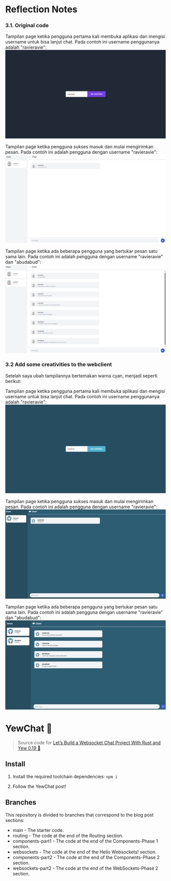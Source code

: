 # Reflection Notes

### 3.1. Original code

Tampilan page ketika pengguna pertama kali membuka aplikasi dan mengisi username untuk bisa lanjut chat. Pada contoh ini username penggunanya adalah "ravieravie": <br>
![alt text](image-1.png)

Tampilan page ketika pengguna sukses masuk dan mulai mengirimkan pesan. Pada contoh ini adalah pengguna dengan username "ravieravie": <br>
![alt text](image-2.png)

Tampilan page ketika ada beberapa pengguna yang bertukar pesan satu sama lain. Pada contoh ini adalah pengguna dengan username "ravieravie" dan "abudabud": <br>
![alt text](image.png)

### 3.2 Add some creativities to the webclient

Setelah saya ubah tampilannya bertemakan warna cyan, menjadi seperti berikut:

Tampilan page ketika pengguna pertama kali membuka aplikasi dan mengisi username untuk bisa lanjut chat. Pada contoh ini username penggunanya adalah "ravieravie": <br>
![alt text](image-3.png)

Tampilan page ketika pengguna sukses masuk dan mulai mengirimkan pesan. Pada contoh ini adalah pengguna dengan username "ravieravie": <br>
![alt text](image-4.png)

Tampilan page ketika ada beberapa pengguna yang bertukar pesan satu sama lain. Pada contoh ini adalah pengguna dengan username "ravieravie" dan "abudabud": <br>
![alt text](image-5.png)

# YewChat 💬

> Source code for [Let’s Build a Websocket Chat Project With Rust and Yew 0.19 🦀](https://fsjohnny.medium.com/lets-build-a-websockets-project-with-rust-and-yew-0-19-60720367399f)

## Install

1. Install the required toolchain dependencies:
   ```npm i```

2. Follow the YewChat post!

## Branches

This repository is divided to branches that correspond to the blog post sections:

* main - The starter code.
* routing - The code at the end of the Routing section.
* components-part1 - The code at the end of the Components-Phase 1 section.
* websockets - The code at the end of the Hello Websockets! section.
* components-part2 - The code at the end of the Components-Phase 2 section.
* websockets-part2 - The code at the end of the WebSockets-Phase 2 section.
